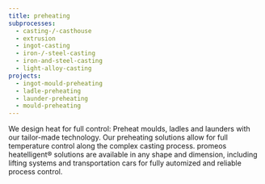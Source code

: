 ```yaml
---
title: preheating
subprocesses:
  - casting-/-casthouse
  - extrusion
  - ingot-casting
  - iron-/-steel-casting
  - iron-and-steel-casting
  - light-alloy-casting
projects:
  - ingot-mould-preheating
  - ladle-preheating
  - launder-preheating
  - mould-preheating
---
```


We design heat for full control: Preheat moulds, ladles and launders with our tailor-made technology. Our preheating solutions allow for full temperature control along the complex casting process.  promeos heatelligent® solutions are available in any shape and dimension, including lifting systems and transportation cars for fully automized and reliable process control.

